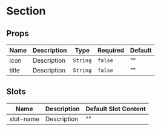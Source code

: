 # Section

## Props

<!-- @vuese:Section:props:start -->
|Name|Description|Type|Required|Default|
|---|---|---|---|---|
|icon|Description|`String`|`false`|""|
|title|Description|`String`|`false`|""|

<!-- @vuese:Section:props:end -->


## Slots

<!-- @vuese:Section:slots:start -->
|Name|Description|Default Slot Content|
|---|---|---|
|slot-name|Description|""|

<!-- @vuese:Section:slots:end -->


